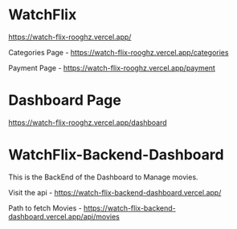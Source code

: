 # WatchFlix

https://watch-flix-rooghz.vercel.app/

Categories Page - https://watch-flix-rooghz.vercel.app/categories

Payment Page - https://watch-flix-rooghz.vercel.app/payment

# Dashboard Page

https://watch-flix-rooghz.vercel.app/dashboard

# WatchFlix-Backend-Dashboard

This is the BackEnd of the Dashboard to Manage movies.

Visit the api - https://watch-flix-backend-dashboard.vercel.app/

Path to fetch Movies - https://watch-flix-backend-dashboard.vercel.app/api/movies
